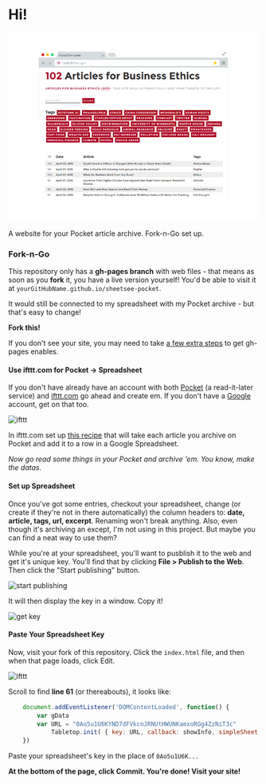 # Hi!

![screenshot](https://github.com/JimKrider/FoxBizEthics/blob/gh-pages/flat-browser.png)

A website for your Pocket article archive. Fork-n-Go set up.

### Fork-n-Go

This repository only has a **gh-pages branch** with web files - that means as soon as you **fork** it, you have a live version yourself! You'd be able to visit it at `yourGitHubName.github.io/sheetsee-pocket`. 

It would still be connected to my spreadsheet with my Pocket archive - but that's easy to change!

**Fork this!**

If you don't see your site, you may need to take [a few extra steps](https://help.github.com/articles/creating-pages-with-the-automatic-generator) to get gh-pages enables.

#### Use ifttt.com for Pocket -> Spreadsheet

If you don't have already have an account with both [Pocket](http://www.getpocket.com) (a read-it-later service) and [ifttt.com](http://www.ifttt.com) go ahead and create em. If you don't have a [Google](http://drive.google.com) account, get on that too. 

![ifttt](https://raw.github.com/jlord/sheetsee-pocket/gh-pages/ifttt.png)

In ifttt.com set up [this recipe](https://ifttt.com/recipes/111549) that will take each article you archive on Pocket and add it to a row in a Google Spreadsheet.

_Now go read some things in your Pocket and archive 'em. You know, make the datas._

#### Set up Spreadsheet

Once you've got some entries, checkout your spreadsheet, change (or create if they're not in there automatically) the column headers to: **date, article, tags, url, excerpt**. Renaming won't break anything. Also, even though it's archiving an except, I'm not using in this project. But maybe you can find a neat way to use them?

While you're at your spreadsheet, you'll want to pusblish it to the web and get it's unique key. You'll find that by clicking **File > Publish to the Web**. Then click the "Start publishing" button.

![start publishing](https://raw.github.com/polotek/sheetsee-pocket/gh-pages/ss-publish-web.png)  

It will then display the key in a window. Copy it!

![get key](https://raw.github.com/jllord/sheetsee-cache/master/img/key.png)

#### Paste Your Spreadsheet Key

Now, visit your fork of this repository. Click the `index.html` file, and then when that page loads, click Edit.

![ifttt](https://raw.github.com/jlord/sheetsee-pocket/gh-pages/indexedit.png)

Scroll to find **line 61** (or thereabouts), it looks like: 

```javascript
    document.addEventListener('DOMContentLoaded', function() {
	  	var gData
	  	var URL = "0Ao5u1U6KYND7dFVkcnJRNUtHWUNKamxoRGg4ZzNiT3c"
			Tabletop.init( { key: URL, callback: showInfo, simpleSheet: true } ) 
    }) 
```
Paste your spreadsheet's key in the place of `0Ao5u1U6K...`

**At the bottom of the page, click Commit. You're done! Visit your site!**
